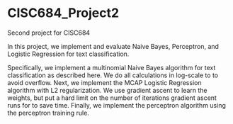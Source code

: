 # CISC684_Project2
Second project for CISC684

In this project, we implement and evaluate Naive Bayes, Perceptron, and Logistic Regression for text classification.

Specifically, we implement a multinomial Naive Bayes algorithm for text classification as described here. We do all calculations in log-scale to to avoid overflow. Next, we implement the MCAP Logistic Regression algorithm with L2 regularization. We use gradient ascent to learn the weights, but put a hard limit on the number of iterations gradient ascent runs for to save time. Finally, we implement the perceptron algorithm using the perceptron training rule.